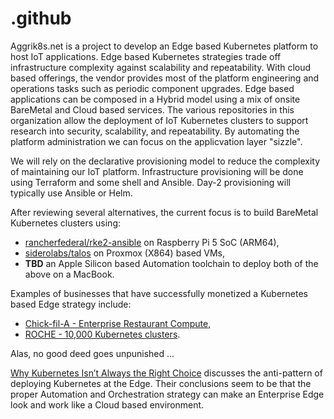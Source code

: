 # .github
Aggrik8s.net is a project to develop an Edge based Kubernetes platform to host IoT applications. Edge based Kubernetes strategies trade off infrastructure complexity against scalability and repeatability.  With cloud based offerings, the vendor provides most of the platform engineering and operations tasks such as periodic component upgrades.  Edge based applications can be composed in a Hybrid model using a mix of onsite BareMetal and Cloud based services. The various repositories in this organization allow the deployment of IoT Kubernetes clusters to support research into security, scalability, and repeatability. By automating the platform administration we can focus on the applicvation layer "sizzle".

We will rely on the declarative provisioning model to reduce the complexity of maintaining our IoT platform. Infrastructure provisioning will be done using Terraform and some shell and Ansible. Day-2 provisioning will typically use Ansible or Helm. 

After reviewing several alternatives, the current focus is to build BareMetal Kubernetes clusters using:
- [rancherfederal/rke2-ansible](https://github.com/rancherfederal/rke2-ansible) on Raspberry Pi 5 SoC (ARM64),
- [siderolabs/talos](https://github.com/siderolabs/talos) on Proxmox (X864) based VMs,
- **TBD** an Apple Silicon based Automation toolchain to deploy both of the above on a MacBook.



Examples of businesses that have successfully monetized a Kubernetes based Edge strategy include:
- [Chick-fil-A - Enterprise Restaurant Compute](https://medium.com/chick-fil-atech/enterprise-restaurant-compute-f5e2fd63d20f),
- [ROCHE - 10,000 Kubernetes clusters](https://www.youtube.com/watch?v=H1mtCFNgK7k).

Alas, no good deed goes unpunished ... 

[Why Kubernetes Isn’t Always the Right Choice](https://www.youtube.com/watch?v=auPcq0460Ok) discusses the anti-pattern of deploying Kubernetes at the Edge. Their conclusions seem to be that the proper Automation and Orchestration strategy can make an Enterprise Edge look and work like a Cloud based environment.
